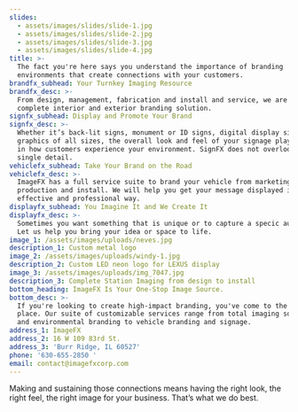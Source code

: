 ```yaml
---
slides:
  - assets/images/slides/slide-1.jpg
  - assets/images/slides/slide-2.jpg
  - assets/images/slides/slide-3.jpg
  - assets/images/slides/slide-4.jpg
title: >-
  The fact you're here says you understand the importance of branding
  environments that create connections with your customers.
brandfx_subhead: Your Turnkey Imaging Resource
brandfx_desc: >-
  From design, management, fabrication and install and service, we are your
  complete interior and exterior branding solution.
signfx_subhead: Display and Promote Your Brand
signfx_desc: >-
  Whether it’s back-lit signs, monument or ID signs, digital display signage or
  graphics of all sizes, the overall look and feel of your signage play a role
  in how customers experience your environment. SignFX does not overlook a
  single detail.
vehiclefx_subhead: Take Your Brand on the Road
vehiclefx_desc: >-
  ImageFX has a full service suite to brand your vehicle from marketing, design,
  production and install. We will help you get your message displayed in an
  effective and professional way.
displayfx_subhead: You Imagine It and We Create It
displayfx_desc: >-
  Sometimes you want something that is unique or to capture a specic audience.
  Let us help you bring your idea or space to life.
image_1: /assets/images/uploads/neves.jpg
description_1: Custom metal logo
image_2: /assets/images/uploads/windy-1.jpg
description_2: Custom LED neon logo for LEXUS display
image_3: /assets/images/uploads/img_7047.jpg
description_3: Complete Station Imaging from design to install
bottom_heading: ImageFX Is Your One-Stop Image Source.
bottom_desc: >-
  If you're looking to create high-impact branding, you've come to the right
  place. Our suite of customizable services range from total imaging solutions
  and environmental branding to vehicle branding and signage.
address_1: ImageFX
address_2: 16 W 109 83rd St.
address_3: 'Burr Ridge, IL 60527'
phone: '630-655-2850 '
email: contact@imagefxcorp.com
---
```


Making and sustaining those connections means having the right look, the right feel, the right image for your business. That’s what we do best.
